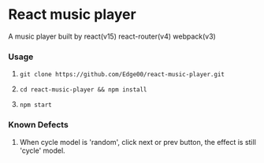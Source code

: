 # React music player
A music player built by react(v15) react-router(v4) webpack(v3)

### Usage

1. `git clone https://github.com/Edge00/react-music-player.git`

2. `cd react-music-player && npm install`

3. `npm start`

### Known Defects

1. When cycle model is 'random', click next or prev button, the effect is still 'cycle' model.
